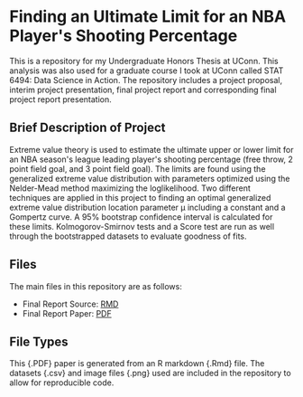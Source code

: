# Finding an Ultimate Limit for an NBA Player's Shooting Percentage
This is a repository for my Undergraduate Honors Thesis at UConn.  This analysis was also used for a graduate course I took at UConn called STAT 6494: Data Science in Action.  The repository includes a project proposal, interim project presentation, final project report and corresponding final project report presentation.


## Brief Description of Project

Extreme value theory is used to estimate the ultimate upper or lower limit for an NBA season's league leading player's shooting percentage (free throw, 2 point field goal, and 3 point field goal).  The limits are found using the generalized extreme value distribution with parameters optimized using the Nelder-Mead method maximizing the loglikelihood.  Two different techniques are applied in this project to finding an optimal generalized extreme value distribution location parameter μ including a constant and a Gompertz curve.  A 95% bootstrap confidence interval is calculated for these limits.  Kolmogorov-Smirnov tests and a Score test are run as well through the bootstrapped datasets to evaluate goodness of fits.


## Files
The main files in this repository are as follows:
- Final Report Source: [RMD](https://github.com/statds/final-project-tomkennon/blob/master/Final%20Project%20Report/Final%20Paper/template.Rmd)
- Final Report Paper: [PDF](https://github.com/statds/final-project-tomkennon/blob/master/Final%20Project%20Report/Final%20Paper/template.pdf)

## File Types
This {.PDF} paper is generated from an R markdown {.Rmd} file.  The datasets {.csv} and image files {.png} used are included in the repository to allow for reproducible code.
